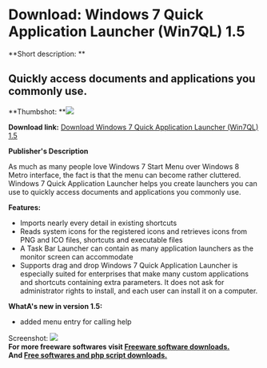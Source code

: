 # Download: Windows 7 Quick Application Launcher (Win7QL) 1.5

**Short description: **

## Quickly access documents and applications you commonly use.

  
**Thumbshot: **![](http://www.freewarefiles.com/screenshot/win7qal_md.jpg)   
  
**Download link:** [Download Windows 7 Quick Application Launcher (Win7QL) 1.5](http://freesoftwares.boysofts.com/Windows-7-Quick-Application-Launcher_program_99115.html)  
  

**Publisher's Description**  
  

As much as many people love Windows 7 Start Menu over Windows 8 Metro
interface, the fact is that the menu can become rather cluttered. Windows 7
Quick Application Launcher helps you create launchers you can use to quickly
access documents and applications you commonly use.

**Features:**

  * Imports nearly every detail in existing shortcuts 
  * Reads system icons for the registered icons and retrieves icons from PNG and ICO files, shortcuts and executable files 
  * A Task Bar Launcher can contain as many application launchers as the monitor screen can accommodate 
  * Supports drag and drop 
Windows 7 Quick Application Launcher is especially suited for enterprises that
make many custom applications and shortcuts containing extra parameters. It
does not ask for administrator rights to install, and each user can install it
on a computer.

**WhatA's new in version 1.5:**

  * added menu entry for calling help 

  
  
Screenshot: ![](http://www.freewarefiles.com/screenshot/win7qal.jpg)  
**For more freeware softwares visit [Freeware software downloads.](http://freesoftwares.boysofts.com/)**   
**And [Free softwares and php script downloads.](http://www.boysofts.com/)**

